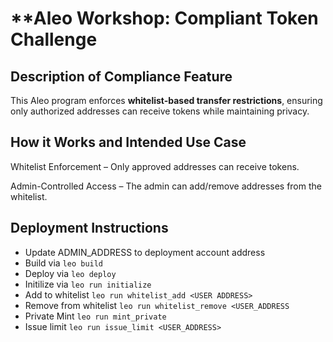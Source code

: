 # **Aleo Workshop: Compliant Token Challenge 

## **Description of Compliance Feature**  
This Aleo program enforces **whitelist-based transfer restrictions**, ensuring only authorized addresses can receive tokens while maintaining privacy.

## **How it Works and Intended Use Case**
Whitelist Enforcement – Only approved addresses can receive tokens.

Admin-Controlled Access – The admin can add/remove addresses from the whitelist.

## **Deployment Instructions**
- Update ADMIN_ADDRESS to deployment account address
- Build via `leo build`
- Deploy via `leo deploy`
- Initilize via `leo run initialize`
- Add to whitelist `leo run whitelist_add <USER ADDRESS>`
- Remove from whitelist `leo run whitelist_remove <USER_ADDRESS`
- Private Mint `leo run mint_private`
- Issue limit `leo run issue_limit <USER_ADDRESS>`

